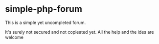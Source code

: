 # simple-php-forum

This is a simple yet uncompleted forum.

It's surely not secured and not copleated yet.
All the help and the ides are welcome
